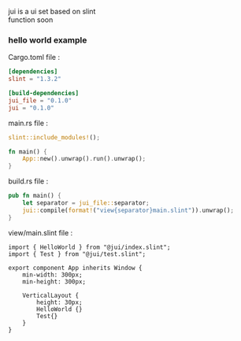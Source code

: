 jui is a ui set based on slint  
function soon

### hello world example

Cargo.toml file :

```toml
[dependencies]
slint = "1.3.2"

[build-dependencies]
jui_file = "0.1.0"
jui = "0.1.0"
```

main.rs file :

```rust
slint::include_modules!();

fn main() {
    App::new().unwrap().run().unwrap();
}
```

build.rs file :

```rust
pub fn main() {
    let separator = jui_file::separator;
    jui::compile(format!("view{separator}main.slint")).unwrap();
}
```

view/main.slint file :

```slint
import { HelloWorld } from "@jui/index.slint";
import { Test } from "@jui/test.slint";

export component App inherits Window {
    min-width: 300px;
    min-height: 300px;

    VerticalLayout {
        height: 30px;
        HelloWorld {}
        Test{}
    }
}
```